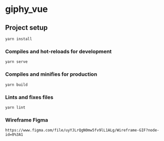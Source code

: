 # giphy_vue

## Project setup
```
yarn install
```

### Compiles and hot-reloads for development
```
yarn serve
```

### Compiles and minifies for production
```
yarn build
```

### Lints and fixes files
```
yarn lint
```

### Wireframe Figma
```
https://www.figma.com/file/uyYJLrQgN0mw5fv9lL1ALg/Wireframe-GIF?node-id=0%3A1
```